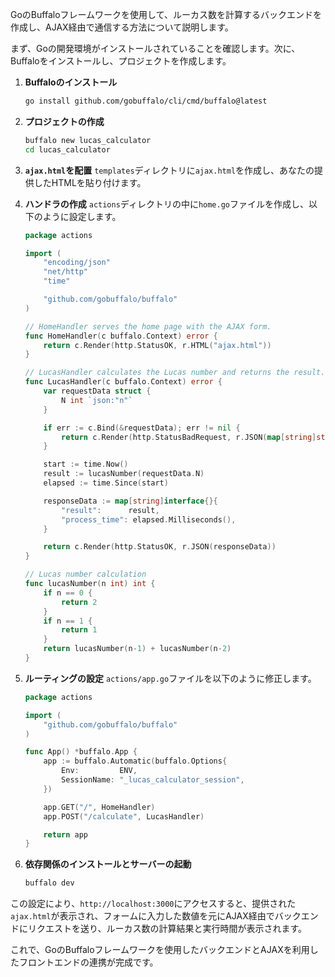 GoのBuffaloフレームワークを使用して、ルーカス数を計算するバックエンドを作成し、AJAX経由で通信する方法について説明します。

まず、Goの開発環境がインストールされていることを確認します。次に、Buffaloをインストールし、プロジェクトを作成します。

1. **Buffaloのインストール**
    ```bash
    go install github.com/gobuffalo/cli/cmd/buffalo@latest
    ```

2. **プロジェクトの作成**
    ```bash
    buffalo new lucas_calculator
    cd lucas_calculator
    ```

3. **`ajax.html`を配置**
    `templates`ディレクトリに`ajax.html`を作成し、あなたの提供したHTMLを貼り付けます。

4. **ハンドラの作成**
    `actions`ディレクトリの中に`home.go`ファイルを作成し、以下のように設定します。

    ```go
    package actions

    import (
        "encoding/json"
        "net/http"
        "time"

        "github.com/gobuffalo/buffalo"
    )

    // HomeHandler serves the home page with the AJAX form.
    func HomeHandler(c buffalo.Context) error {
        return c.Render(http.StatusOK, r.HTML("ajax.html"))
    }

    // LucasHandler calculates the Lucas number and returns the result.
    func LucasHandler(c buffalo.Context) error {
        var requestData struct {
            N int `json:"n"`
        }

        if err := c.Bind(&requestData); err != nil {
            return c.Render(http.StatusBadRequest, r.JSON(map[string]string{"error": "invalid input"}))
        }

        start := time.Now()
        result := lucasNumber(requestData.N)
        elapsed := time.Since(start)

        responseData := map[string]interface{}{
            "result":      result,
            "process_time": elapsed.Milliseconds(),
        }

        return c.Render(http.StatusOK, r.JSON(responseData))
    }

    // Lucas number calculation
    func lucasNumber(n int) int {
        if n == 0 {
            return 2
        }
        if n == 1 {
            return 1
        }
        return lucasNumber(n-1) + lucasNumber(n-2)
    }
    ```

5. **ルーティングの設定**
    `actions/app.go`ファイルを以下のように修正します。

    ```go
    package actions

    import (
        "github.com/gobuffalo/buffalo"
    )

    func App() *buffalo.App {
        app := buffalo.Automatic(buffalo.Options{
            Env:         ENV,
            SessionName: "_lucas_calculator_session",
        })

        app.GET("/", HomeHandler)
        app.POST("/calculate", LucasHandler)

        return app
    }
    ```

6. **依存関係のインストールとサーバーの起動**
    ```bash
    buffalo dev
    ```

この設定により、`http://localhost:3000`にアクセスすると、提供された`ajax.html`が表示され、フォームに入力した数値を元にAJAX経由でバックエンドにリクエストを送り、ルーカス数の計算結果と実行時間が表示されます。

これで、GoのBuffaloフレームワークを使用したバックエンドとAJAXを利用したフロントエンドの連携が完成です。
